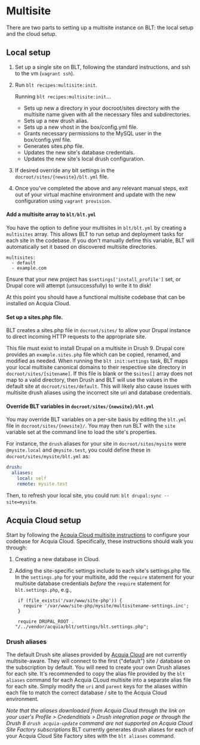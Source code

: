 # Multisite

There are two parts to setting up a multisite instance on BLT: the local setup and the cloud setup.

## Local setup

1. Set up a single site on BLT, following the standard instructions, and ssh to the vm (`vagrant ssh`).
1. Run `blt recipes:multisite:init`.

    Running `blt recipes:multisite:init`...

    * Sets up new a directory in your docroot/sites directory with the multisite name given with all the necessary files and subdirectories.
    * Sets up a new drush alias.
    * Sets up a new vhost in the box/config.yml file.
    * Grants necessary permissions to the MySQL user in the box/config.yml file.
    * Generates sites.php file.
    * Updates the new site's database credentials.
    * Updates the new site's local drush configuration.

1. If desired override any blt settings in the `docroot/sites/{newsite}/blt.yml` file.
1. Once you've completed the above and any relevant manual steps, exit out of your virtual machine environment and update with the new configuration using `vagrant provision`.


#### Add a multisite array to `blt/blt.yml`

You have the option to define your multisites in `blt/blt.yml` by creating a `multisites` array. This allows BLT to run setup and deployment tasks for each site in the codebase. If you don't manually define this variable, BLT will automatically set it based on discovered multisite directories.

    multisites:
      - default
      - example.com

Ensure that your new project has `$settings['install_profile']` set, or Drupal core will attempt (unsuccessfully) to write it to disk!

At this point you should have a functional multisite codebase that can be installed on Acquia Cloud.

#### Set up a sites.php file.

BLT creates a sites.php file in `docroot/sites/` to allow your Drupal instance to direct incoming HTTP requests to the appropriate site.

This file must exist to install Drupal on a multisite in Drush 9. Drupal core provides an `example.sites.php` file which can be copied, renamed, and modified as needed. When running the `blt init:settings` task, BLT maps your local multisite canonical domains to their respective site directory in `docroot/sites/[sitename]`. If this file is blank or the `$sites[]` array does not map to a valid directory, then Drush and BLT will use the values in the default site at `docroot/sites/default`. This will likely also cause issues with multisite drush aliases using the incorrect site uri and database credentials.


#### Override BLT variables in `docroot/sites/{newsite}/blt.yml`

You may override BLT variables on a per-site basis by editing the `blt.yml` file in `docroot/sites/{newsite}/`. You may then run BLT with the `site` variable set at the command line to load the site's properties.

For instance, the `drush` aliases for your site in `docroot/sites/mysite` were `@mysite.local` and `@mysite.test`, you could define these in `docroot/sites/mysite/blt.yml` as:

```yaml
drush:
  aliases:
    local: self
    remote: mysite.test
```

Then, to refresh your local site, you could run: `blt drupal:sync --site=mysite`.

## Acquia Cloud setup

Start by following the [Acquia Cloud multisite instructions](https://docs.acquia.com/acquia-cloud/multisite) to configure your codebase for Acquia Cloud. Specifically, these instructions should walk you through:

1. Creating a new database in Cloud.
2. Adding the site-specific settings include to each site's settings.php file. In the `settings.php` for your multisite, add the `require` statement for your multisite database credentials *before* the `require` statement for `blt.settings.php`, e.g.,

        if (file_exists('/var/www/site-php')) {
          require '/var/www/site-php/mysite/multisitename-settings.inc';
        }

        require DRUPAL_ROOT . "/../vendor/acquia/blt/settings/blt.settings.php";

### Drush aliases

The default Drush site aliases provided by [Acquia Cloud](https://docs.acquia.com/acquia-cloud/drush/aliases) are not currently multisite-aware. They will connect to the first ("default") site / database on the subscription by default. You will need to create your own Drush aliases for each site. It's recommended to copy the alias file provided by the `blt aliases` command for each Acquia CLoud multisite into a separate alias file for each site. Simply modify the `uri` and `parent` keys for the aliases within each file to match the correct database / site to the Acquia Cloud environment.

*Note that the aliases downloaded from Acquia Cloud through the link on your user's Profile > Credenditials > Drush integration page or through the Drush 8 `drush acquia-update` command are not supported on Acquia Cloud Site Factory subscriptions* BLT currently generates drush aliases for each of your Acquia Cloud Site Factory sites with the `blt aliases` command.


